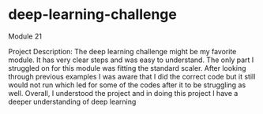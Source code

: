 # deep-learning-challenge
Module 21 


Project Description: The deep learning challenge might be my favorite module. It has very clear steps and was easy to understand. The only part I struggled on for this module was fitting the standard scaler. After looking through previous examples I was aware that I did the correct code but it still would not run which led for some of the codes after it to be struggling as well. Overall, I understood the project and in doing this project I have a deeper understanding of deep learning
